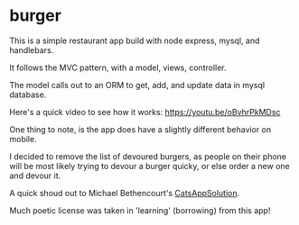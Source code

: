 # burger

This is a simple restaurant app build with node express, mysql, and handlebars.

It follows the MVC pattern, with a model, views, controller.

The model calls out to an ORM to get, add, and update data in mysql database.

Here's a quick video to see how it works: https://youtu.be/oBvhrPkMDsc

One thing to note, is the app does have a slightly different behavior on mobile.

I decided to remove the list of devoured burgers, as people on their phone
will be most likely trying to devour a burger quicky, or else order a new one and devour it.

A quick shoud out to Michael Bethencourt's [CatsAppSolution](http://ucb.bootcampcontent.com/UCB-Coding-Bootcamp/01-17-Class-Content/commits/master/TH-Class-Content/14-node-express-handlebars/1-Class-Content/14.3/Activities/11-CatsAppSolution/config).

Much poetic license was taken in 'learning' (borrowing) from this app!
